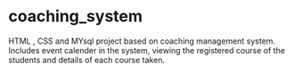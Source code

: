 # coaching_system
HTML , CSS and MYsql project based on coaching management system. Includes event calender in the system, viewing the registered course of the students and details of each course taken.
